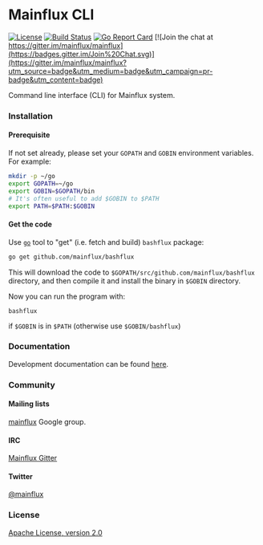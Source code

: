 # Mainflux CLI

[![License](https://img.shields.io/badge/license-Apache%20v2.0-blue.svg)](LICENSE)
[![Build Status](https://travis-ci.org/mainflux/bashflux.svg?branch=master)](https://travis-ci.org/mainflux/bashflux)
[![Go Report Card](https://goreportcard.com/badge/github.com/mainflux/bashflux)](https://goreportcard.com/report/github.com/mainflux/bashflux)
[![Join the chat at https://gitter.im/mainflux/mainflux](https://badges.gitter.im/Join%20Chat.svg)](https://gitter.im/mainflux/mainflux?utm_source=badge&utm_medium=badge&utm_campaign=pr-badge&utm_content=badge)

Command line interface (CLI) for Mainflux system.

### Installation
#### Prerequisite
If not set already, please set your `GOPATH` and `GOBIN` environment variables. For example:
```bash
mkdir -p ~/go
export GOPATH=~/go
export GOBIN=$GOPATH/bin
# It's often useful to add $GOBIN to $PATH
export PATH=$PATH:$GOBIN
```

#### Get the code
Use [`go`](https://golang.org/cmd/go/) tool to "get" (i.e. fetch and build) `bashflux` package:
```bash
go get github.com/mainflux/bashflux
```

This will download the code to `$GOPATH/src/github.com/mainflux/bashflux` directory,
and then compile it and install the binary in `$GOBIN` directory.

Now you can run the program with:
```
bashflux
```
if `$GOBIN` is in `$PATH` (otherwise use `$GOBIN/bashflux`)

### Documentation
Development documentation can be found [here](http://http://mainflux.readthedocs.io/en/latest/).

### Community
#### Mailing lists
[mainflux](https://groups.google.com/forum/#!forum/mainflux) Google group.

#### IRC
[Mainflux Gitter](https://gitter.im/Mainflux/mainflux?utm_source=badge&utm_medium=badge&utm_campaign=pr-badge&utm_content=badge)

#### Twitter
[@mainflux](https://twitter.com/mainflux)

### License
[Apache License, version 2.0](LICENSE)
